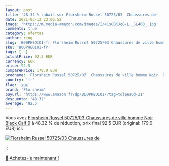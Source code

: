 ```yaml
---
layout: post
title: '48.32 % rabais sur Florsheim Russel 50725/03  Chaussures de'
date: 2021-03-12 23:06:52
image: 'https://m.media-amazon.com/images/I/41sCBKJqG-L._SL400_.jpg'
comments: true
category: ofertas
author: ring
slug: 'B00PHEOIOI-fr Florsheim Russel 50725/03 Chaussures de ville homme Noir...'
sku: 'B00PHEOIOI-fr'
tags: [  ]
actualPrice: 92.5 EUR
currency: EUR
price: 92.5
comparePrice: 179.0 EUR
prodname: 'Florsheim Russel 50725/03  Chaussures de ville homme Noir  Black Calf  9'
country: 'fr'
flag: '🇫🇷'
brand: 'Florsheim'
buyurl: 'https://www.amazon.fr/dp/B00PHEOIOI/?tag=tolees0d-21'
descuento: '48.32'
average: '92.5'
---
```


Vous avez [Florsheim Russel 50725/03  Chaussures de ville homme Noir  Black Calf  9](https://www.amazon.fr/dp/B00PHEOIOI/?tag=tolees0d-21)  à  48.32 % de réduction, prix final  92.5 EUR (original: 179.0 EUR) ici:

[![Florsheim Russel 50725/03  Chaussures de](https://m.media-amazon.com/images/I/41sCBKJqG-L._SL400_.jpg)](https://www.amazon.fr/dp/B00PHEOIOI/?tag=tolees0d-21)

ℹ️:


[🛒 Achetez-le maintenant!!](https://www.amazon.fr/dp/B00PHEOIOI/?tag=tolees0d-21)
